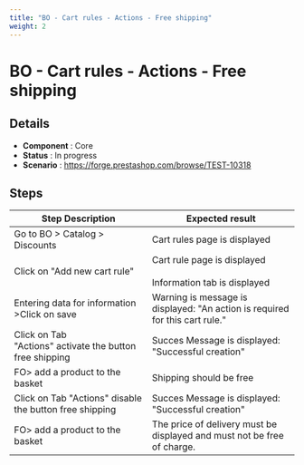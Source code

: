 ```yaml
---
title: "BO - Cart rules - Actions - Free shipping"
weight: 2
---
```


# BO - Cart rules - Actions - Free shipping
## Details
* **Component** : Core
* **Status** : In progress
* **Scenario** : https://forge.prestashop.com/browse/TEST-10318

## Steps
| Step Description | Expected result |
| ----- | ----- |
| Go to BO > Catalog > Discounts | Cart rules page is displayed |
| Click on "Add new cart rule" | Cart rule page is displayed<br><br>Information tab is displayed |
| Entering data for information >Click on save | Warning is message is displayed: "An action is required for this cart rule." |
| Click on Tab "Actions" activate the button free shipping | Succes Message is displayed: "Successful creation" |
| FO> add a product to the basket | Shipping should be free |
| Click on Tab "Actions" disable the button free shipping | Succes Message is displayed: "Successful creation" |
| FO> add a product to the basket | The price of delivery must be displayed and must not be free of charge. |
